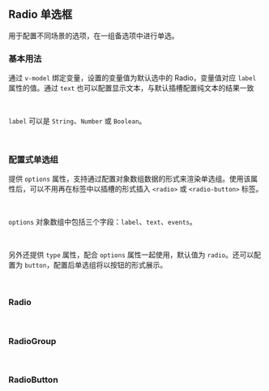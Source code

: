 <div class="demo-header">
<p class="overviewicon">
  <span class="wapi-form-radioboxgroup"/>
</p>

## Radio 单选框

<nova-uxlink widget-name="Selectgroup"></nova-uxlink>

用于配置不同场景的选项，在一组备选项中进行单选。

</div>

### 基本用法

通过 `v-model` 绑定变量，设置的变量值为默认选中的 Radio，变量值对应 `label` 属性的值。通过 `text` 也可以配置显示文本，与默认插槽配置纯文本的结果一致

<br>

`label` 可以是 `String`、`Number` 或 `Boolean`。

<nova-demo-view link="radio/basic-usage.vue"></nova-demo-view>

<br>

### 配置式单选组

提供 `options` 属性，支持通过配置对象数组数据的形式来渲染单选组。使用该属性后，可以不用再在标签中以插槽的形式插入 `<radio>` 或 `<radio-button>` 标签。

<br>

`options` 对象数组中包括三个字段：`label`、`text`、`events`。

<br>

另外还提供 `type` 属性，配合 `options` 属性一起使用，默认值为 `radio`。还可以配置为 `button`，配置后单选组将以按钮的形式展示。

<nova-demo-view link="radio/group-options.vue"></nova-demo-view>

<br>

### Radio

<nova-attributes link="radio" apititle="Radio"></nova-attributes>

<br>

### RadioGroup

<nova-attributes link="radio-group" apititle="RadioGroup"></nova-attributes>

<br>

### RadioButton

<nova-attributes link="radio-button" apititle="RadioButton"></nova-attributes>
